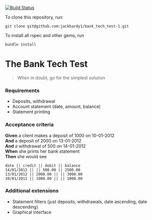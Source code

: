 [![Build Status](https://travis-ci.org/jackhardy1/bank_tech_test-1.svg?branch=master)](https://travis-ci.org/jackhardy1/bank_tech_test-1)

To clone this repository, run:

```
git clone git@github.com:jackhardy1/bank_tech_test-1.git
```

To install all rspec and other gems, run

```
bundle install
```



# The Bank Tech Test

>When in doubt, go for the simplest solution

### Requirements
* Deposits, withdrawal
* Account statement (date, amount, balance)
* Statement printing

### Acceptance criteria

**Given** a client makes a deposit of 1000 on 10-01-2012  
**And** a deposit of 2000 on 13-01-2012  
**And** a withdrawal of 500 on 14-01-2012  
**When** she prints her bank statement  
**Then** she would see  


```
date || credit || debit || balance
14/01/2012 || || 500.00 || 2500.00
13/01/2012 || 2000.00 || || 3000.00
10/01/2012 || 1000.00 || || 1000.00
```

### Additional extensions

* Statement filters (just deposits, withdrawals, date ascending, date descending)
* Graphical interface
